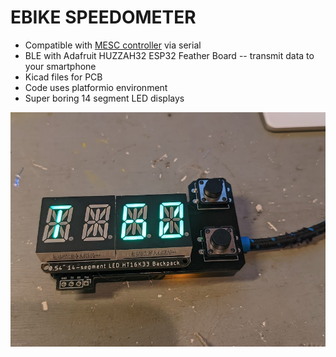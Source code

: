 # EBIKE SPEEDOMETER
* Compatible with [MESC controller](https://github.com/davidmolony/MESC_Firmware) via serial
* BLE with Adafruit HUZZAH32 ESP32 Feather Board -- transmit data to your smartphone
* Kicad files for PCB
* Code uses platformio environment
* Super boring 14 segment LED displays
<img src="pics/assembled.png" title="Assembled speedometer">
